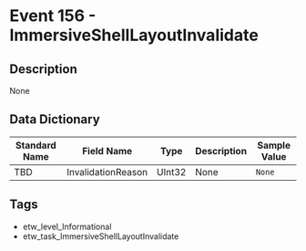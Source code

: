 # Event 156 - ImmersiveShellLayoutInvalidate

## Description
None

## Data Dictionary
|Standard Name|Field Name|Type|Description|Sample Value|
|---|---|---|---|---|
|TBD|InvalidationReason|UInt32|None|`None`|

## Tags
* etw_level_Informational
* etw_task_ImmersiveShellLayoutInvalidate